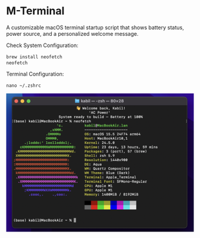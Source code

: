 # M-Terminal
A customizable macOS terminal startup script that shows battery status, power source, and a personalized welcome message.

Check System Configuration:
```
brew install neofetch
neofetch
```

Terminal Configuration:
```
nano ~/.zshrc
```

![Live Preview](https://github.com/Kabilduke/M-Terminal/blob/main/M.T1.png)
